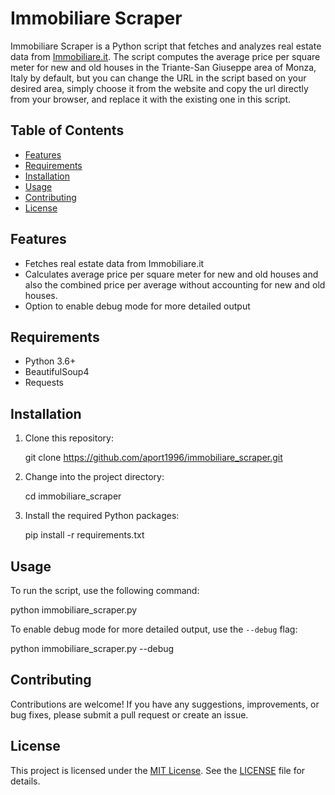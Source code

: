 # Immobiliare Scraper

Immobiliare Scraper is a Python script that fetches and analyzes real estate data from [Immobiliare.it](https://www.immobiliare.it). The script computes the average price per square meter for new and old houses in the Triante-San Giuseppe area of Monza, Italy by default, but you can change the URL in the script based on your desired area, simply choose it from the website and copy the url directly from your browser, and replace it with the existing one in this script.

## Table of Contents

- [Features](#features)
- [Requirements](#requirements)
- [Installation](#installation)
- [Usage](#usage)
- [Contributing](#contributing)
- [License](#license)

## Features

- Fetches real estate data from Immobiliare.it
- Calculates average price per square meter for new and old houses and also the combined price per average without accounting for new and old houses.
- Option to enable debug mode for more detailed output

## Requirements

- Python 3.6+
- BeautifulSoup4
- Requests

## Installation

1. Clone this repository:

   git clone https://github.com/aport1996/immobiliare_scraper.git

2. Change into the project directory:

   cd immobiliare_scraper

3. Install the required Python packages:

   pip install -r requirements.txt

## Usage

To run the script, use the following command:

python immobiliare_scraper.py


To enable debug mode for more detailed output, use the `--debug` flag:

python immobiliare_scraper.py --debug

## Contributing

Contributions are welcome! If you have any suggestions, improvements, or bug fixes, please submit a pull request or create an issue.

## License

This project is licensed under the [MIT License](https://opensource.org/licenses/MIT). See the [LICENSE](LICENSE) file for details.
